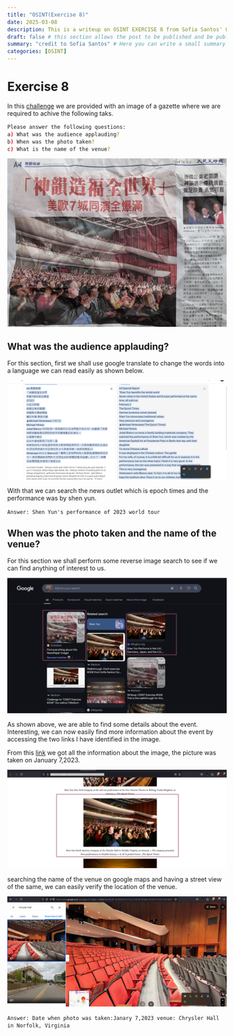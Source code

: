 ```yaml
---
title: "OSINT(Exercise 8)"
date: 2025-03-08
description: This is a writeup on OSINT EXERCISE 8 from Sofia Santos' OSINT analysis and exercises.
draft: false # this section allows the post to be published and be public, is it is set to true the post will not be published.
summary: "credit to Sofia Santos" # Here you can write a small summary of the post if needed
categories: [OSINT]
---
```

# Exercise 8

In this [challenge](https://gralhix.com/list-of-osint-exercises/osint-exercise-008/) we are provided with an image of a gazette where we are required to achive the following taks.

```bash
Please answer the following questions:
a) What was the audience applauding?
b) When was the photo taken?
c) What is the name of the venue?
```

![osintexercise008.webp](osintexercise008.webp)

## What was the audience applauding?

For this section, first we shall use google translate to change the words into  a language we can read easily as shown below.

![image.png](image.png)

With that we can search the news outlet which is epoch times and the performance was by shen yun.

`Answer: Shen Yun's performance of 2023 world tour`   

## When was the photo taken and the name of the venue?

For this section we shall perform some reverse image search to see if we can find anything of interest to us.

![image.png](image%201.png)

As shown above, we are able to find some details about the event. Interesting, we can now easily find more information about the event by accessing the two links I have identified in the image.

From this [link](https://en.minghui.org/html/articles/2023/1/13/206159.html) we got all the information about the image, the picture was taken on January 7,2023.

![image.png](image%202.png)

searching the name of the venue on google maps and having a street view of the same, we can easily verify the location of the venue.

![image.png](image%203.png)

`Answer: Date when photo was taken:Janary 7,2023 venue: Chrysler Hall in Norfolk, Virginia`